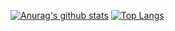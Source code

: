 [![Anurag's github stats](https://github-readme-stats.vercel.app/api?username=morestart)](https://github.com/anuraghazra/github-readme-stats)
[![Top Langs](https://github-readme-stats.vercel.app/api/top-langs/?username=morestart)](https://github.com/anuraghazra/github-readme-stats)
